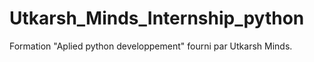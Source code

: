# Utkarsh_Minds_Internship_python

Formation "Aplied python developpement" fourni par Utkarsh Minds.
